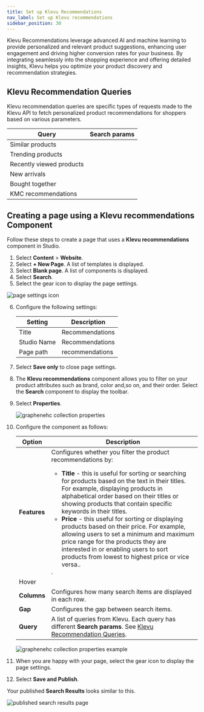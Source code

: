 ```yaml
---
title: Set up Klevu Recommendations 
nav_label: Set up Klevu recommendations
sidebar_position: 30
---
```


Klevu Recommendations leverage advanced AI and machine learning to provide personalized and relevant product suggestions, enhancing user engagement and driving higher conversion rates for your business. By integrating seamlessly into the shopping experience and offering detailed insights, Klevu helps you optimize your product discovery and recommendation strategies.

## Klevu Recommendation Queries

Klevu recommendation queries are specific types of requests made to the Klevu API to fetch personalized product recommendations for shoppers based on various parameters. 

| Query                    | Search params   |
|--------------------------|-----------------|
| Similar products         |  |
| Trending products        |  |
| Recently viewed products |  |
| New arrivals | |
| Bought together | |
| KMC recommendations | |

## Creating a page using a Klevu recommendations Component

Follow these steps to create a page that uses a **Klevu recommendations** component in Studio.

1. Select **Content** > **Website**.
2. Select **+ New Page**. A list of templates is displayed.
3. Select **Blank page**. A list of components is displayed.
4. Select **Search**.
5. Select the gear icon to display the page settings.

![page settings icon](/assets/cxsgearicon.png)

6. Configure the following settings:

    | Setting | Description     |
    | --- |-----------------|
    | Title | Recommendations |
    | Studio Name | Recommendations |
    | Page path | recommendations |

7. Select **Save only** to close page settings.
8. The **Klevu recommendations** component allows you to filter on your product attributes such as brand, color and,so on, and their order. Select the **Search** component to display the toolbar. 
9. Select **Properties**.

    ![graphenehc collection properties](/assets/studio/graphenehc-properties.png)

10. Configure the component as follows:

    | Option       | Description                                                                                                                                                                                                                                                                                                                                                                                                                                                                                                                                                                                                                 |
    |--------------|-----------------------------------------------------------------------------------------------------------------------------------------------------------------------------------------------------------------------------------------------------------------------------------------------------------------------------------------------------------------------------------------------------------------------------------------------------------------------------------------------------------------------------------------------------------------------------------------------------------------------------|
    | **Features** | Configures whether you filter the product recommendations by: <ul><li>**Title** - this is useful for sorting or searching for products based on the text in their titles. For example, displaying products in alphabetical order based on their titles or showing products that contain specific keywords in their titles.</li><li>**Price** - this useful for sorting or displaying products based on their price. For example, allowing users to set a minimum and maximum price range for the products they are interested in or enabling users to sort products from lowest to highest price or vice versa..</li></ul>. |
    | Hover |                                                                                                                                                                                                                                                                                                                                                                                                                                                                                                                                                                                                                             |
    | **Columns**  | Configures how many search items are displayed in each row.                                                                                                                                                                                                                                                                                                                                                                                                                                                                                                                                                                 |
    | **Gap**      | Configures the gap between search items.                                                                                                                                                                                                                                                                                                                                                                                                                                                                                                                                                                                    |
    | **Query** | A list of queries from Klevu. Each query has different **Search params**. See [Klevu Recommendation Queries](#klevu-recommendation-queries).                                                                                                                                                                                                                                                                                                                                                                                                                                                                                |

    ![graphenehc collection properties example](/assets/studio/graphenehc_properties_example.png)

12. When you are happy with your page, select the gear icon to display the page settings.
13. Select **Save and Publish**.

Your published **Search Results** looks similar to this.

![published search results page](/assets/studio/graphenehc_search_results.png)





